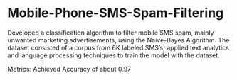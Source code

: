 # Mobile-Phone-SMS-Spam-Filtering

Developed a classification algorithm to filter mobile SMS spam, mainly unwanted marketing advertisements, using the Naive-Bayes Algorithm. The dataset consisted of a corpus from 6K labeled SMS’s; applied text analytics and language processing techniques to train the model with the dataset.

Metrics: Achieved Accuracy of about 0.97
